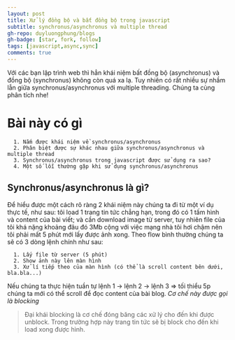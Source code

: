 ```yaml
---
layout: post
title: Xử lý đồng bộ và bất đồng bộ trong javascript
subtitle: synchronus/asynchronus và multiple thread
gh-repo: duyluongphung/blogs
gh-badge: [star, fork, follow]
tags: [javascript,async,sync]
comments: true
---
```


Với các bạn lập trình web thì hẳn khái niệm bất đồng bộ (asynchronus) và đồng bộ (synchronus) không còn quá xa lạ. Tuy nhiên có rất nhiều sự nhầm lẫn giữa synchronus/asynchronus với multiple threading. Chúng ta cùng phân tích nhe!

# Bài này có gì
```
  1. Nắm được khái niệm về synchronus/asynchronus
  2. Phân biệt được sự khác nhau giữa synchronus/asynchronus và multiple thread
  3. Synchronus/asynchronus trong javascript được sử dụng ra sao?
  4. Một số lỗi thường gặp khi sử dụng synchronus/asynchronus
```

## Synchronus/asynchronus là gì?

Để hiểu được một cách rõ ràng 2 khái niệm này chúng ta đi từ một ví dụ thực tế, như sau: tôi load 1 trang tin tức chẳng hạn, trong đó có 1 tấm hình và content của bài viết; và cần download image từ server, tuy nhiên file của tôi khá nặng khoảng đâu đó 3Mb cộng với việc mạng nhà tôi hơi chậm nên tôi phải mất 5 phút mới lấy được ảnh xong.
Theo flow bình thường chúng ta sẽ có 3 dòng lệnh chính như sau:
```
  1. Lấy file từ server (5 phút)
  2. Show ảnh này lên màn hình
  3. Xử lí tiếp theo của màn hình (có thể là scroll content bên dưới, bla.bla...)
```
Nếu chúng ta thực hiện tuần tự lệnh 1 -> lệnh 2 -> lệnh 3 => tối thiểu 5p chúng ta mới có thể scroll để đọc content của bài blog.
*Cơ chế này được gọi là blocking*
> Đại khái blocking là cơ chế đóng băng các xử lý cho đến khi được unblock. Trong trường hợp này trang tin tức sẽ bị block cho đến khi load xong được hình.


